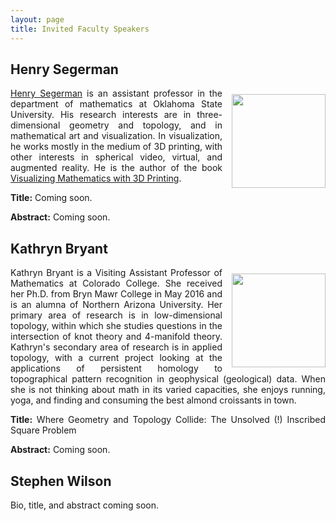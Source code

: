 ```yaml
---
layout: page
title: Invited Faculty Speakers
---
```


<h2>Henry Segerman</h2>

<p style="text-align:justify"><img src="{{ site.baseurl }}/Segerman1.jpg" align="right" width="150" img style="margin: 10px 0 0 15px"/><a href="http://www.segerman.org">Henry Segerman</a> is an assistant professor in the department of mathematics at Oklahoma State University. His research interests are in three-dimensional geometry and topology, and in mathematical art and visualization. In visualization, he works mostly in the medium of 3D printing, with other interests in spherical video, virtual, and augmented reality. He is the author of the book <a href="http://www.3dprintmath.com">Visualizing Mathematics with 3D Printing</a>.</p>

<p style="text-align:justify"><b>Title:</b> Coming soon.</p>

<p style="text-align:justify"><b>Abstract:</b> Coming soon.</p>

<h2>Kathryn Bryant</h2>

<p style="text-align:justify"><img src="{{ site.baseurl }}/BryantAlt.jpg" align="right" width="150" img style="margin: 10px 0 0 15px"/>Kathryn Bryant is a Visiting Assistant Professor of Mathematics at Colorado College. She received her Ph.D. from Bryn Mawr College in May 2016 and is an alumna of Northern Arizona University. Her primary area of research is in low-dimensional topology, within which she studies questions in the intersection of knot theory and 4-manifold theory. Kathryn's secondary area of research is in applied topology, with a current project looking at the applications of persistent homology to topographical pattern recognition in geophysical (geological) data. When she is not thinking about math in its varied capacities, she enjoys running, yoga, and finding and consuming the best almond croissants in town.</p>

<p style="text-align:justify"><b>Title:</b> Where Geometry and Topology Collide: The Unsolved (!) Inscribed Square Problem</p>

<p style="text-align:justify"><b>Abstract:</b> Coming soon.</p>

<h2>Stephen Wilson</h2>

<p style="text-align:justify">Bio, title, and abstract coming soon.</p>
